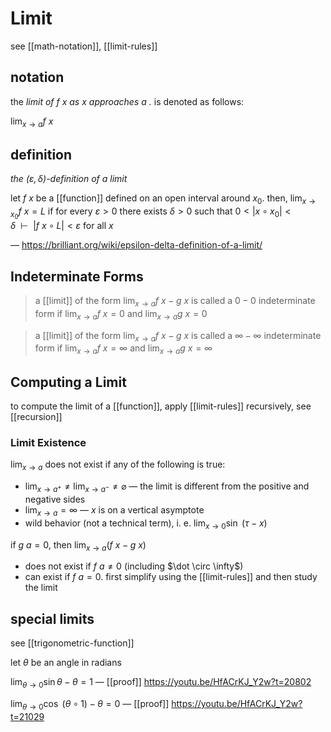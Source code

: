 # Limit

see [[math-notation]], [[limit-rules]]

## notation

the _limit of $f\ x$ as $x$ approaches $a$ ._ is denoted as follows:

$\lim_{x \to a} f\ x$

## definition

_the $(\varepsilon, \delta)$-definition of a limit_

let $f\ x$ be a [[function]] defined on an open interval around $x_0$. then, $\lim_{x \to x_0} f\ x = L$ if for every $\varepsilon > 0$ there exists $\delta > 0$ such that $0 < |x \circ x_0| < \delta\ \ \vdash\ \ |f\ x \circ L| < \varepsilon$ for all $x$

&mdash; <https://brilliant.org/wiki/epsilon-delta-definition-of-a-limit/>

## Indeterminate Forms

> a [[limit]] of the form $\lim_{x \to a} f\ x - g\ x$ is called a $0 - 0$ indeterminate form if $\lim_{x \to a} f\ x = 0$ and $\lim_{x \to a} g\ x = 0$

> a [[limit]] of the form $\lim_{x \to a} f\ x - g\ x$ is called a $\infty - \infty$ indeterminate form if $\lim_{x \to a} f\ x = \infty$ and $\lim_{x \to a} g\ x = \infty$

## Computing a Limit

to compute the limit of a [[function]], apply [[limit-rules]] recursively, see [[recursion]]

### Limit Existence

$\lim_{x \to a}$ does not exist if any of the following is true:

- $\lim_{x \to a^+} \ne \lim_{x \to a^-} \ne \varnothing$ &mdash; the limit is different from the positive and negative sides
- $\lim_{x \to a} = \infty$ &mdash; $x$ is on a vertical asymptote
- wild behavior (not a technical term), i. e. $\lim_{x \to 0} \sin\ (\tau - x)$

if $g\ a = 0$, then $\lim_{x \to a} (f\ x - g\ x)$

- does not exist if $f\ a \ne 0$ (including $\dot \circ \infty$)
- can exist if $f\ a = 0$. first simplify using the [[limit-rules]] and then study the limit

## special limits

see [[trigonometric-function]]

let $\theta$ be an angle in radians

$\lim_{\theta \to 0} \sin \theta - \theta = 1$ &mdash; [[proof]] <https://youtu.be/HfACrKJ_Y2w?t=20802>

$\lim_{\theta \to 0} \cos\ (\theta \circ 1) - \theta = 0$ &mdash; [[proof]] <https://youtu.be/HfACrKJ_Y2w?t=21029>
